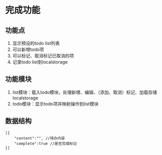 # 完成功能

## 功能点

1. 显示预设的todo list列表
2. 可以新增todo项
3. 可以标记、取消标记已取消的项
4. 记录todo list到localstorage

## 功能模块

1. list模块：载入todo模块，处理新增、编辑、（添加、取消）标记、加载存储localstorage
2. todo模块：显示todo项并映射操作到list模块

## 数据结构

```
[{
    "content":"", //待办内容
    "complete":true //是否完成标记
}]
```

